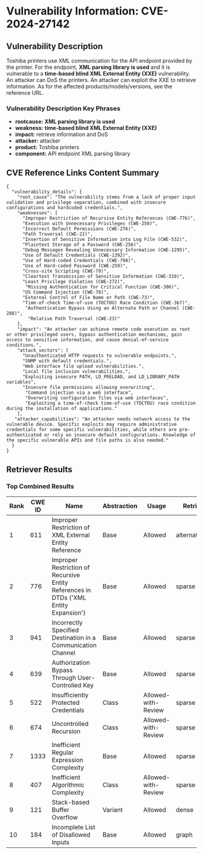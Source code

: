 # Vulnerability Information: CVE-2024-27142

## Vulnerability Description
Toshiba printers use XML communication for the API endpoint provided by the printer. For the endpoint, **XML parsing library is used** and it is vulnerable to a **time-based blind XML External Entity (XXE)** vulnerability. An attacker can DoS the printers. An attacker can exploit the XXE to retrieve information. As for the affected products/models/versions, see the reference URL.

### Vulnerability Description Key Phrases
- **rootcause:** **XML parsing library is used**
- **weakness:** **time-based blind XML External Entity (XXE)**
- **impact:** retrieve information and DoS
- **attacker:** attacker
- **product:** Toshiba printers
- **component:** API endpoint XML parsing library

## CVE Reference Links Content Summary
```
{
  "vulnerability_details": {
    "root_cause": "The vulnerability stems from a lack of proper input validation and privilege separation, combined with insecure configurations and hardcoded credentials.",
    "weaknesses": [
      "Improper Restriction of Recursive Entity References (CWE-776)",
      "Execution with Unnecessary Privileges (CWE-250)",
      "Incorrect Default Permissions (CWE-276)",
      "Path Traversal (CWE-22)",
      "Insertion of Sensitive Information into Log File (CWE-532)",
      "Plaintext Storage of a Password (CWE-256)",
      "Debug Messages Revealing Unnecessary Information (CWE-1295)",
      "Use of Default Credentials (CWE-1392)",
      "Use of Hard-coded Credentials (CWE-798)",
      "Use of Hard-coded Password (CWE-259)",
      "Cross-site Scripting (CWE-79)",
      "Cleartext Transmission of Sensitive Information (CWE-319)",
      "Least Privilege Violation (CWE-272)",
       "Missing Authentication for Critical Function (CWE-306)",
      "OS Command Injection (CWE-78)",
      "External Control of File Name or Path (CWE-73)",
      "Time-of-check Time-of-use (TOCTOU) Race Condition (CWE-367)",
       "Authentication Bypass Using an Alternate Path or Channel (CWE-288)",
        "Relative Path Traversal (CWE-23)"
    ],
    "impact": "An attacker can achieve remote code execution as root or other privileged users, bypass authentication mechanisms, gain access to sensitive information, and cause denial-of-service conditions.",
    "attack_vectors": [
      "Unauthenticated HTTP requests to vulnerable endpoints.",
      "SNMP with default credentials.",
      "Web interface file upload vulnerabilities.",
      "Local file inclusion vulnerabilities.",
      "Exploiting insecure PATH, LD_PRELOAD, and LD_LIBRARY_PATH variables",
      "Insecure file permissions allowing overwriting",
       "Command injection via a web interface",
       "Overwriting configuration files via web interfaces",
       "Exploiting a time-of-check time-of-use (TOCTOU) race condition during the installation of applications."
    ],
   "attacker_capabilities": "An attacker needs network access to the vulnerable device. Specific exploits may require administrative credentials for some specific vulnerabilities, while others are pre-authenticated or rely on insecure default configurations. Knowledge of the specific vulnerable APIs and file paths is also needed."
  }
}
```

## Retriever Results

### Top Combined Results

| Rank | CWE ID | Name | Abstraction | Usage  | Retrievers | Individual Scores |
|------|--------|------|-------------|-------|------------|-------------------|
| 1 | 611 | Improper Restriction of XML External Entity Reference | Base | Allowed | alternate_terms | 0.800 |
| 2 | 776 | Improper Restriction of Recursive Entity References in DTDs ('XML Entity Expansion') | Base | Allowed | sparse | 0.420 |
| 3 | 941 | Incorrectly Specified Destination in a Communication Channel | Base | Allowed | sparse | 0.409 |
| 4 | 639 | Authorization Bypass Through User-Controlled Key | Base | Allowed | sparse | 0.402 |
| 5 | 522 | Insufficiently Protected Credentials | Class | Allowed-with-Review | sparse | 0.386 |
| 6 | 674 | Uncontrolled Recursion | Class | Allowed-with-Review | sparse | 0.383 |
| 7 | 1333 | Inefficient Regular Expression Complexity | Base | Allowed | sparse | 0.375 |
| 8 | 407 | Inefficient Algorithmic Complexity | Class | Allowed-with-Review | sparse | 0.375 |
| 9 | 121 | Stack-based Buffer Overflow | Variant | Allowed | dense | 0.501 |
| 10 | 184 | Incomplete List of Disallowed Inputs | Base | Allowed | graph | 0.002 |

